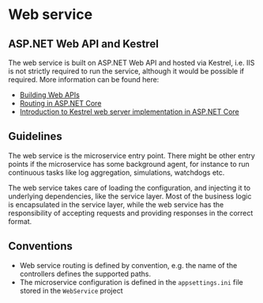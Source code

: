 Web service
===========

## ASP.NET Web API and Kestrel

The web service is built on ASP.NET Web API and hosted via Kestrel, i.e. IIS is
not strictly required to run the service, although it would be possible if required.
More information can be found here:

* [Building Web APIs](https://docs.microsoft.com/en-us/aspnet/core/mvc/web-api)
* [Routing in ASP.NET Core](https://docs.microsoft.com/en-us/aspnet/core/fundamentals/routing)
* [Introduction to Kestrel web server implementation in ASP.NET Core](https://docs.microsoft.com/en-us/aspnet/core/fundamentals/servers/kestrel)

## Guidelines

The web service is the microservice entry point. There might be other
entry points if the microservice has some background agent, for instance to run
continuous tasks like log aggregation, simulations, watchdogs etc.

The web service takes care of loading the configuration, and injecting it to
underlying dependencies, like the service layer. Most of the business logic
is encapsulated in the service layer, while the web service has the
responsibility of accepting requests and providing responses in the correct
format.

## Conventions

* Web service routing is defined by convention, e.g. the name of the controllers
  defines the supported paths.
* The microservice configuration is defined in the `appsettings.ini` file
  stored in the `WebService` project
